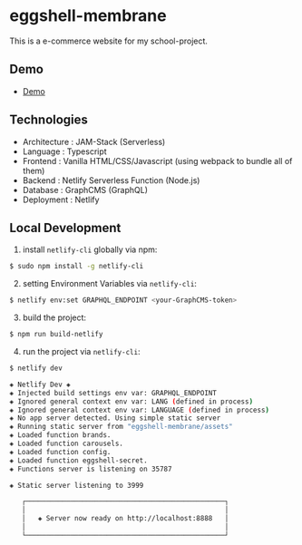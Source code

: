 # eggshell-membrane

This is a e-commerce website for my school-project.

## Demo

- [Demo](https://eggshell-membrane.netlify.app/)

## Technologies

- Architecture : JAM-Stack (Serverless)
- Language : Typescript
- Frontend : Vanilla HTML/CSS/Javascript (using webpack to bundle all of them)
- Backend : Netlify Serverless Function (Node.js)
- Database : GraphCMS (GraphQL)
- Deployment : Netlify

## Local Development

1. install `netlify-cli` globally via npm:

```bash
$ sudo npm install -g netlify-cli
```

2. setting Environment Variables via `netlify-cli`:

```bash
$ netlify env:set GRAPHQL_ENDPOINT <your-GraphCMS-token>
```

3. build the project:

```bash
$ npm run build-netlify
```

4. run the project via `netlify-cli`:

```bash
$ netlify dev

◈ Netlify Dev ◈
◈ Injected build settings env var: GRAPHQL_ENDPOINT
◈ Ignored general context env var: LANG (defined in process)
◈ Ignored general context env var: LANGUAGE (defined in process)
◈ No app server detected. Using simple static server
◈ Running static server from "eggshell-membrane/assets"
◈ Loaded function brands.
◈ Loaded function carousels.
◈ Loaded function config.
◈ Loaded function eggshell-secret.
◈ Functions server is listening on 35787

◈ Static server listening to 3999

   ┌─────────────────────────────────────────────────┐
   │                                                 │
   │   ◈ Server now ready on http://localhost:8888   │
   │                                                 │
   └─────────────────────────────────────────────────┘
```
